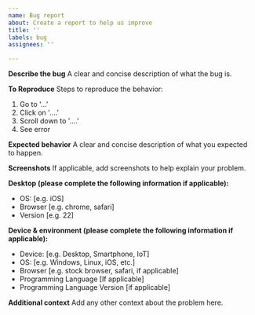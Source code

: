 ```yaml
---
name: Bug report
about: Create a report to help us improve
title: ''
labels: bug
assignees: ''

---
```


**Describe the bug**
A clear and concise description of what the bug is.

**To Reproduce**
Steps to reproduce the behavior:
1. Go to '...'
2. Click on '....'
3. Scroll down to '....'
4. See error

**Expected behavior**
A clear and concise description of what you expected to happen.

**Screenshots**
If applicable, add screenshots to help explain your problem.

**Desktop (please complete the following information if applicable):**
 - OS: [e.g. iOS]
 - Browser [e.g. chrome, safari]
 - Version [e.g. 22]

**Device & environment (please complete the following information if applicable):**
 - Device: [e.g. Desktop, Smartphone, IoT]
 - OS: [e.g. Windows, Linux, iOS, etc.]
 - Browser [e.g. stock browser, safari, if applicable]
 - Programming Language [If applicable]
 - Programming Language Version [if applicable]

**Additional context**
Add any other context about the problem here.
